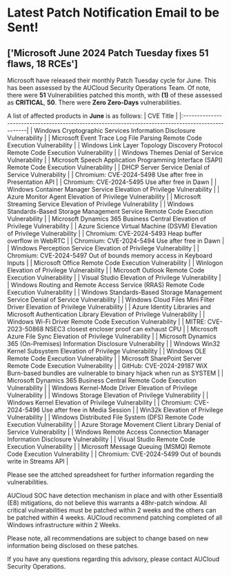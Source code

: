 
# Latest Patch Notification Email to be Sent!

## ['Microsoft June 2024 Patch Tuesday fixes 51 flaws, 18 RCEs']

Microsoft have released their monthly Patch Tuesday cycle for June. This has been assessed by the AUCloud Security Operations Team.
Of note, there were **51** Vulnerabilities patched this month, with **(1)** of these assessed as **CRITICAL**, **50**. There were **Zero Zero-Days** vulnerabilities.

A list of affected products in **June** is as follows:
| CVE Title                                                                                          |
|:---------------------------------------------------------------------------------------------------|
| Windows Cryptographic Services Information Disclosure Vulnerability                                |
| Microsoft Event Trace Log File Parsing Remote Code Execution Vulnerability                         |
| Windows Link Layer Topology Discovery Protocol Remote Code Execution Vulnerability                 |
| Windows Themes Denial of Service Vulnerability                                                     |
| Microsoft Speech Application Programming Interface (SAPI) Remote Code Execution Vulnerability      |
| DHCP Server Service Denial of Service Vulnerability                                                |
| Chromium: CVE-2024-5498 Use after free in Presentation API                                         |
| Chromium: CVE-2024-5495 Use after free in Dawn                                                     |
| Windows Container Manager Service Elevation of Privilege Vulnerability                             |
| Azure Monitor Agent Elevation of Privilege Vulnerability                                           |
| Microsoft Streaming Service Elevation of Privilege Vulnerability                                   |
| Windows Standards-Based Storage Management Service Remote Code Execution Vulnerability             |
| Microsoft Dynamics 365 Business Central Elevation of Privilege Vulnerability                       |
| Azure Science Virtual Machine (DSVM) Elevation of Privilege Vulnerability                          |
| Chromium: CVE-2024-5493 Heap buffer overflow in WebRTC                                             |
| Chromium: CVE-2024-5494 Use after free in Dawn                                                     |
| Windows Perception Service Elevation of Privilege Vulnerability                                    |
| Chromium: CVE-2024-5497 Out of bounds memory access in Keyboard Inputs                             |
| Microsoft Office Remote Code Execution Vulnerability                                               |
| Winlogon Elevation of Privilege Vulnerability                                                      |
| Microsoft Outlook Remote Code Execution Vulnerability                                              |
| Visual Studio Elevation of Privilege Vulnerability                                                 |
| Windows Routing and Remote Access Service (RRAS) Remote Code Execution Vulnerability               |
| Windows Standards-Based Storage Management Service Denial of Service Vulnerability                 |
| Windows Cloud Files Mini Filter Driver Elevation of Privilege Vulnerability                        |
| Azure Identity Libraries and Microsoft Authentication Library Elevation of Privilege Vulnerability |
| Windows Wi-Fi Driver Remote Code Execution Vulnerability                                           |
| MITRE: CVE-2023-50868 NSEC3 closest encloser proof can exhaust CPU                                 |
| Microsoft Azure File Sync Elevation of Privilege Vulnerability                                     |
| Microsoft Dynamics 365 (On-Premises) Information Disclosure Vulnerability                          |
| Windows Win32 Kernel Subsystem Elevation of Privilege Vulnerability                                |
| Windows OLE Remote Code Execution Vulnerability                                                    |
| Microsoft SharePoint Server Remote Code Execution Vulnerability                                    |
| GitHub: CVE-2024-29187 WiX Burn-based bundles are vulnerable to binary hijack when run as SYSTEM   |
| Microsoft Dynamics 365 Business Central Remote Code Execution Vulnerability                        |
| Windows Kernel-Mode Driver Elevation of Privilege Vulnerability                                    |
| Windows Storage Elevation of Privilege Vulnerability                                               |
| Windows Kernel Elevation of Privilege Vulnerability                                                |
| Chromium: CVE-2024-5496 Use after free in Media Session                                            |
| Win32k Elevation of Privilege Vulnerability                                                        |
| Windows Distributed File System (DFS) Remote Code Execution Vulnerability                          |
| Azure Storage Movement Client Library Denial of Service Vulnerability                              |
| Windows Remote Access Connection Manager Information Disclosure Vulnerability                      |
| Visual Studio Remote Code Execution Vulnerability                                                  |
| Microsoft Message Queuing (MSMQ) Remote Code Execution Vulnerability                               |
| Chromium: CVE-2024-5499 Out of bounds write in Streams API                                         |

Please see the attched spreadsheet for further information regarding the vulnerabilities.

AUCloud SOC have detection mechanism in place and with other Essential8 (E8) mitigations, do not believe this warrants a 48hr-patch window. All critical vulnerabilities must be patched within 2 weeks and the others can be patched within 4 weeks. AUCloud recommend patching completed of all Windows infrastructure within 2 Weeks.

Please note, all recommendations are subject to change based on new information being disclosed on these patches.

If you have any questions regarding this advisory, please contact AUCloud Security Operations.

    